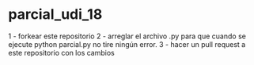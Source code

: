 # parcial_udi_18

1 - forkear este repositorio
2 - arreglar el archivo .py para que cuando se ejecute python parcial.py no tire ningún error.
3 - hacer un pull request a este repositorio con los cambios
